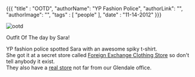 {{{
  "title" : "OOTD",
  "authorName": "YP Fashion Police",
  "authorLink": "",
  "authorImage": "",
  "tags" : [ "people" ],
  "date" : "11-14-2012"
}}}

![ootd](http://i.imgur.com/BiD9f.jpg)

Outfit Of The day by Sara!

YP fashion police spotted Sara with an awesome spiky t-shirt.  
She got it at a secret store called [Foreign Exchange Clothing Store](http://www.shopfe.net/eshop/pages.php?pageid=37) so don't tell anybody it exist.  
They also have a [real store](http://www.yellowpages.com/glendale-ca/mip/foreign-exchange-464661235) not far from our Glendale office.

